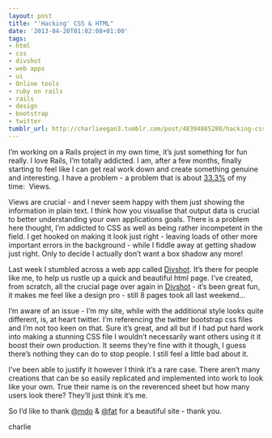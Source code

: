 ```yaml
---
layout: post
title: "'Hacking' CSS & HTML"
date: '2013-04-20T01:02:08+01:00'
tags:
- html
- css
- divshot
- web apps
- ui
- Online tools
- ruby on rails
- rails
- design
- bootstrap
- twitter
tumblr_url: http://charlieegan3.tumblr.com/post/48394085280/hacking-css-html
---
```

I’m working on a Rails project in my own time, it’s just something for fun really. I love Rails, I’m totally addicted. I am, after a few months, finally starting to feel like I can get real work down and create something genuine and interesting. I have a problem - a problem that is about [33.3%](http://en.wikipedia.org/wiki/Model%E2%80%93view%E2%80%93controller#Component_interactions) of my time:  Views.

Views are crucial - and I never seem happy with them just showing the information in plain text. I think how you visualise that output data is crucial to better understanding your own applications goals. There is a problem here thought, I’m addicted to CSS as well as being rather incompetent in the field. I get hooked on making it look just right - leaving loads of other more important errors in the background - while I fiddle away at getting shadow just right. Only to decide I actually don’t want a box shadow any more!

Last week I stumbled across a web app called [Divshot](http://www.divshot.com/). It’s there for people like me, to help us rustle up a quick and beautiful html page. I’ve created, from scratch, all the crucial page over again in [Divshot](http://www.divshot.com/) - it’s been great fun, it makes me feel like a design pro - still 8 pages took all last weekend…

I’m aware of an issue - I’m my site, while with the additional style looks quite different, is, at heart twitter. I’m referencing the twitter bootstrap css files and I’m not too keen on that. Sure it’s great, and all but if I had put hard work into making a stunning CSS file I wouldn’t necessarily want others using it it boost their own production. It seems they’re fine with it though, I guess there’s nothing they can do to stop people. I still feel a little bad about it.

I’ve been able to justify it however I think it’s a rare case. There aren’t many creations that can be so easily replicated and implemented into work to look like your own. True their name is on the reverenced sheet but how many users look there? They’ll just think it’s me.

So I’d like to thank [@mdo](http://twitter.com/mdo) &amp; [@fat](http://twitter.com/fat) for a beautiful site - thank you.

charlie
